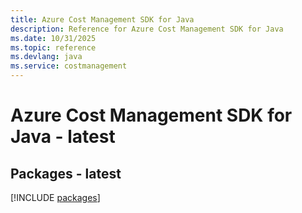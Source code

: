 ```yaml
---
title: Azure Cost Management SDK for Java
description: Reference for Azure Cost Management SDK for Java
ms.date: 10/31/2025
ms.topic: reference
ms.devlang: java
ms.service: costmanagement
---
```

# Azure Cost Management SDK for Java - latest
## Packages - latest
[!INCLUDE [packages](cost-management-index.md)]